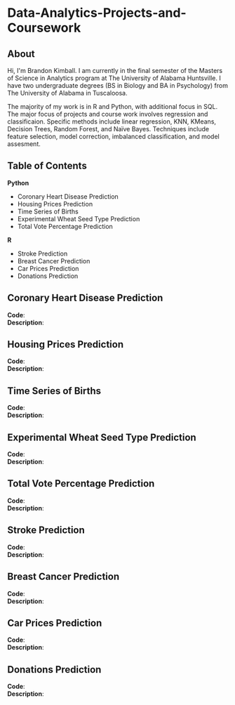 # Data-Analytics-Projects-and-Coursework

## About

Hi, I'm Brandon Kimball. I am currently in the final semester of the Masters of Science in Analytics program at The University of Alabama Huntsville.
I have two undergraduate degrees (BS in Biology and BA in Psychology) from The University of Alabama in Tuscaloosa.

The majority of my work is in R and Python, with additional focus in SQL. The major focus of projects and course work
involves regression and classificaion. Specific methods include linear regression, KNN, KMeans, Decision Trees, 
Random Forest, and Naïve Bayes. Techniques include feature selection, model correction, imbalanced classification, 
and model assesment.

## Table of Contents
**Python**
- Coronary Heart Disease Prediction
- Housing Prices Prediction
- Time Series of Births
- Experimental Wheat Seed Type Prediction
- Total Vote Percentage Prediction

**R**
-  Stroke Prediction
-  Breast Cancer Prediction
-  Car Prices Prediction
-  Donations Prediction


## Coronary Heart Disease Prediction
**Code**:  
**Description**:  

## Housing Prices Prediction
**Code**:  
**Description**:  

## Time Series of Births
**Code**:  
**Description**:  

## Experimental Wheat Seed Type Prediction
**Code**:  
**Description**:  

## Total Vote Percentage Prediction
**Code**:  
**Description**:  


## Stroke Prediction
**Code**:  
**Description**:  


## Breast Cancer Prediction
**Code**:  
**Description**:  


## Car Prices Prediction
**Code**:  
**Description**:  


## Donations Prediction
**Code**:  
**Description**:  
